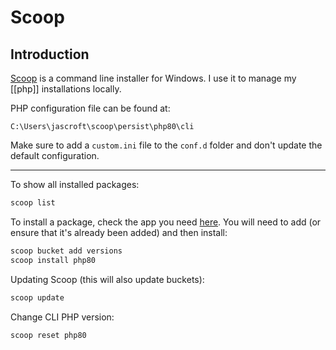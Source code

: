 # Scoop

## Introduction

[Scoop](https://scoop.sh/) is a command line installer for Windows. I use it to manage my [[php]] installations locally.

PHP configuration file can be found at:

```
C:\Users\jascroft\scoop\persist\php80\cli
```

Make sure to add a `custom.ini` file to the `conf.d` folder and don't update the default configuration.

---

To show all installed packages:

```bash
scoop list
```

To install a package, check the app you need [here](https://scoop.sh/#/apps). You will need to add (or ensure that it's already been added) and then install:

```bash
scoop bucket add versions
scoop install php80
```

Updating Scoop (this will also update buckets):

```bash
scoop update
```

Change CLI PHP version:

```bash
scoop reset php80
```
